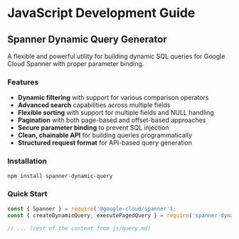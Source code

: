 # JavaScript Development Guide

## Spanner Dynamic Query Generator

A flexible and powerful utility for building dynamic SQL queries for Google Cloud Spanner with proper parameter binding.

### Features

- **Dynamic filtering** with support for various comparison operators
- **Advanced search** capabilities across multiple fields
- **Flexible sorting** with support for multiple fields and NULL handling
- **Pagination** with both page-based and offset-based approaches
- **Secure parameter binding** to prevent SQL injection
- **Clean, chainable API** for building queries programmatically
- **Structured request format** for API-based query generation

### Installation

```bash
npm install spanner-dynamic-query
```

### Quick Start

```javascript
const { Spanner } = require('@google-cloud/spanner');
const { createDynamicQuery, executePagedQuery } = require('spanner-dynamic-query');

// ... (rest of the content from js/query.md)
```
